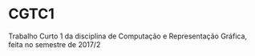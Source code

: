 # CGTC1
Trabalho Curto 1 da disciplina de Computação e Representação Gráfica, feita no semestre de 2017/2
